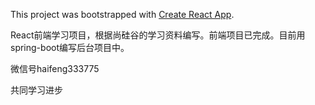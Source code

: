 This project was bootstrapped with [Create React App](https://github.com/facebook/create-react-app).

React前端学习项目，根据尚硅谷的学习资料编写。前端项目已完成。目前用spring-boot编写后台项目中。

微信号haifeng333775

共同学习进步
